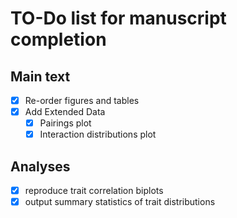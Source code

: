 # TO-Do list for manuscript completion


## Main text
- [x] Re-order figures and tables
- [x] Add Extended Data
  - [x] Pairings plot
  - [x] Interaction distributions plot

## Analyses
- [x] reproduce trait correlation biplots
- [x] output summary statistics of trait distributions
